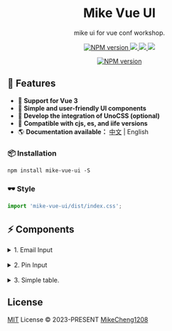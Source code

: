 <h1 align="center">Mike Vue UI</h1>

<p align="center">
 mike ui for vue conf workshop.
</p>

<p align="center">
  <a target="_blank" href="https://www.npmjs.com/package/mike-vue-ui">
    <img src="https://img.shields.io/npm/v/mike-vue-ui?color=c95f8b&amp;label=" alt="NPM version">
  </a>
  <a target="_blank" href="https://vuejs.org/" title="vue">
      <img src="https://img.shields.io/badge/vue-%3E%203.0.0-brightgreen.svg">
  </a>
  <a target="_blank" href="http://nodejs.org/download/" title="Node version">
      <img src="https://img.shields.io/badge/node-%3E%3D%2014.0.0-brightgreen.svg">
  </a>
  <a target="_blank" href="https://github.com/MikeCheng1208/vue-metamask/pulls" title="PRs Welcome">
      <img src="https://img.shields.io/badge/PRs-welcome-blue.svg">
  </a>
</p>

<p align="center">
<a target="_blank" href="https://www.npmjs.com/package/mike-vue-ui">
  <img src="https://nodei.co/npm-dl/mike-vue-ui.png?months=6" alt="NPM version">
</a>
</p>


## 🚀 Features

- 🎪 **Support for Vue 3** 
- 🦾 **Simple and user-friendly UI components**
- 🔋 **Develop the integration of UnoCSS (optional)**
- 🔩 **Compatible with cjs, es, and iife versions**
- 🌎 **Documentation available：** [中文](./zh-tw/README.md) | English


### 📦 Installation
```
npm install mike-vue-ui -S
```


### 🕶 Style
```javascript
import 'mike-vue-ui/dist/index.css';
```

## ⚡ Components

<details>
  <summary>1. Email Input</summary>

  ## email input
  - Specialized input for emails, providing a dropdown selection.

  <img src="./assets/email-input.gif" />
  <br/>

```javascript
import { MEmailInput } from "mike-vue-ui";

const message = ref("");

const options = {
  // 非必要
  suffix: ["@gmail.com", "@hotmail.com", "@yahoo.com"],
};
```

```html
<m-email-input v-model="message" :options="options"></m-email-input>
```
</details>

<br/>

<details>
<summary>2. Pin Input</summary>

## Pin Input
- 密碼輸入組件，支援自定義長度、智能焦點管理和刪除行為
- 適用於 PIN 碼、驗證碼等固定位數輸入場景

```javascript
import { MPinInput } from "mike-vue-ui";

const pinValue = ref("");

// 完成輸入時的回調
const onComplete = (value) => {
  console.log('輸入完成:', value);
};

// 單個框改變時的回調
const onChange = (value, index) => {
  console.log(`第 ${index + 1} 個框改變:`, value);
};
```

```html
<!-- 基本使用（預設 5 位數） -->
<m-pin-input v-model="pinValue" @complete="onComplete" @change="onChange"></m-pin-input>

<!-- 自定義長度 -->
<m-pin-input v-model="pinValue" :length="4"></m-pin-input>

<!-- 禁用狀態 -->
<m-pin-input v-model="pinValue" :disabled="true"></m-pin-input>
```

### 程式化控制
```javascript
// 獲取組件引用
const pinInputRef = ref(null);

// 設定值
pinInputRef.value.setValue('1234');

// 清空所有
pinInputRef.value.clear();

// 設定焦點到指定位置
pinInputRef.value.focus(2); // 第3個框

// 獲取當前值
const currentValue = pinInputRef.value.getValue();
```

### 特色功能
- ✅ **智能焦點管理**: 輸入時自動跳轉，刪除時智能回跳
- ✅ **輸入驗證**: 只接受數字字符
- ✅ **可訪問性支援**: ARIA 屬性、鍵盤導航
- ✅ **自定義主題**: CSS 變數支援
- ✅ **響應式設計**: 支援行動裝置
- ✅ **程式化控制**: 完整的 API 方法

</details>

<br/>

<details>
<summary>3. Simple table.</summary>
<img src="./assets/table.png" />
<br/>

```javascript
const columns = ref([
  { 
    id: 0, label: 'Product Number', field: 'serial', 
    style: { width: '12%', color: 'red' } 
  },
  { 
    id: 1, label: 'Product Name', field: 'product', 
    style: { width: '12%', color: 'coral' } 
  },
  { 
    id: 2, label: 'Price', field: 'sellingPrice', 
    style: { width: '12%', color: 'green' } 
  },
  { 
    id: 3, label: 'Narrative', field: 'discount', 
    style: { width: '57%', color: 'blue' } 
  },
  { 
    id: 5, label: 'Other', field: 'other', 
    style: { width: '7%', color: 'blueviolet' } 
  },
]);

const rows = ref([
  {
    id: 0,
    serial: 'TAPX4689',
    product: 'apple',
    sellingPrice: 'TWD 20',
    discount: '美國好吃大蘋果',
    other: 'other',
  },
  {
    id: 0,
    serial: 'TAPX4689',
    product: 'pineapple',
    sellingPrice: 'TWD 50',
    discount: '住在深海的大鳳梨',
    other: 'other',
  },
  {
    id: 1,
    serial: 'TAPX4689',
    product: 'tangerinr',
    sellingPrice: 'TWD 70',
    discount: '朱志清的橘子',
    other: 'other',
  },
  {
    id: 2,
    serial: 'TAPX4689',
    product: 'pear',
    sellingPrice: 'TWD 20',
    discount: '好吃多汁的水梨',
    other: 'other',
  },
  {
    id: 3,
    serial: 'TAPX4689',
    product: 'cherry',
    sellingPrice: 'TWD 30',
    discount: '加州紅櫻桃',
    other: 'other',
  },
  {
    id: 4,
    serial: 'TAPX4689',
    product: 'banana',
    sellingPrice: 'TWD 40',
    discount: '猴子吃香蕉',
    other: 'other',
  },
]);
```

```html
<m-pure-table :columns="columns" :rows="rows">
  <template #product="{data}">
    <h3>😏 {{ data.rowData }}</h3>
  </template>
</m-pure-table>
```
</details>



## License

[MIT](./LICENSE) License &copy; 2023-PRESENT [MikeCheng1208](https://github.com/MikeCheng1208)
